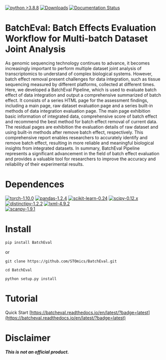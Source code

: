 [![python >3.8.8](https://img.shields.io/badge/python-3.8.8-brightgreen)](https://www.python.org/)
[![Downloads](https://static.pepy.tech/badge/BatchEval)](https://pepy.tech/project/BatchEval)
[![Documentation Status](https://readthedocs.org/projects/batcheval/badge/?version=latest)](https://batcheval.readthedocs.io/en/latest/?badge=latest)
# BatchEval: Batch Effects Evaluation Workflow for Multi-batch Dataset Joint Analysis

As genomic sequencing technology continues to advance, it becomes increasingly important to perform multiple dataset joint analysis of transcriptomics to understand of complex biological systems. However, batch effect removal present challenges for data integration, such as tissue sequencing measured by different platforms, collected at different times. Here, we developed a BatchEval Pipeline, which is used to evaluate batch effect of data integration and output a comprehensive summarized of batch effect. It consists of a series HTML page for the assessment findings, including a main page, raw dataset evaluation page and a series built-in methods of data integration evaluation page. The main page exhibition basic information of integrated data, comprehensive score of batch effect and recommend the best method for batch effect removal of current data.  The residual pages are exhibition the evaluation details of raw dataset and using built-in methods after remove batch effect, respectively. This comprehensive report enables researchers to accurately identify and remove batch effect, resulting in more reliable and meaningful biological insights from integrated datasets. In summary, BatchEval Pipeline represents a significant advancement in the field of batch effect evaluation and provides a valuable tool for researchers to improve the accuracy and reliability of their experimental results.

# Dependences

[![torch-1.10.0](https://img.shields.io/badge/torch-1.10.0-red)](https://pytorch.org/get-started/previous-versions/)
[![pandas-1.2.4](https://img.shields.io/badge/pandas-1.2.4-lightgrey)](https://github.com/pandas-dev/pandas)
[![scikit-learn-0.24](https://img.shields.io/badge/scikit-0.24.x-brightgreen)](https://github.com/scikit-learn/scikit-learn/tree/0.24.X)
[![scipy-0.12.x](https://img.shields.io/badge/scipy-0.12.x-yellow)](https://github.com/scipy/scipy/tree/maintenance/0.12.x)
[![distinctipy-1.2.2](https://img.shields.io/badge/distinctipy-1.2.2-green)](https://github.com/alan-turing-institute/distinctipy/tree/v1.2.2)
[![lxml-4.9.2](https://img.shields.io/badge/lxml-4.9.2-9cf)](https://github.com/lxml/lxml/tree/lxml-4.9.2)                  
[![scanpy-1.9.1](https://img.shields.io/badge/scanpy-1.9.1-informational)](https://pypi.org/project/scanpy/)

# Install
   
```python
pip install BatchEval
```    
or        
```git
git clone https://github.com/STOmics/BatchEval.git

cd BatchEval

python setup.py install
```

# Tutorial
Quick Start [https://batcheval.readthedocs.io/en/latest/?badge=latest](https://batcheval.readthedocs.io/en/latest/?badge=latest)

# Disclaimer

***This is not an official product.***       
         
        


            
            
            
            
